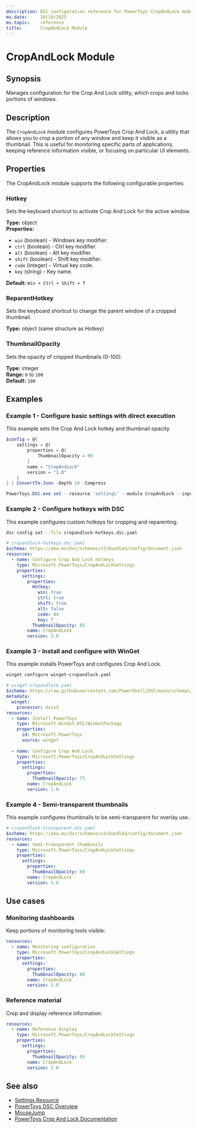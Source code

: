 ```yaml
---
description: DSC configuration reference for PowerToys CropAndLock module
ms.date:     10/18/2025
ms.topic:    reference
title:       CropAndLock Module
---
```


# CropAndLock Module

## Synopsis

Manages configuration for the Crop And Lock utility, which crops and locks portions of windows.

## Description

The `CropAndLock` module configures PowerToys Crop And Lock, a utility that allows you to crop a portion of any window and keep it visible as a thumbnail. This is useful for monitoring specific parts of applications, keeping reference information visible, or focusing on particular UI elements.

## Properties

The CropAndLock module supports the following configurable properties:

### Hotkey

Sets the keyboard shortcut to activate Crop And Lock for the active window.

**Type:** object  
**Properties:**

- `win` (boolean) - Windows key modifier.
- `ctrl` (boolean) - Ctrl key modifier.
- `alt` (boolean) - Alt key modifier.
- `shift` (boolean) - Shift key modifier.
- `code` (integer) - Virtual key code.
- `key` (string) - Key name.

**Default:** `Win + Ctrl + Shift + T`

### ReparentHotkey

Sets the keyboard shortcut to change the parent window of a cropped thumbnail.

**Type:** object (same structure as Hotkey)

### ThumbnailOpacity

Sets the opacity of cropped thumbnails (0-100).

**Type:** integer  
**Range:** `0` to `100`  
**Default:** `100`

## Examples

### Example 1 - Configure basic settings with direct execution

This example sets the Crop And Lock hotkey and thumbnail opacity.

```powershell
$config = @{
    settings = @{
        properties = @{
            ThumbnailOpacity = 90
        }
        name = "CropAndLock"
        version = "1.0"
    }
} | ConvertTo-Json -Depth 10 -Compress

PowerToys.DSC.exe set --resource 'settings' --module CropAndLock --input $config
```

### Example 2 - Configure hotkeys with DSC

This example configures custom hotkeys for cropping and reparenting.

```bash
dsc config set --file cropandlock-hotkeys.dsc.yaml
```

```yaml
# cropandlock-hotkeys.dsc.yaml
$schema: https://aka.ms/dsc/schemas/v3/bundled/config/document.json
resources:
  - name: Configure Crop And Lock hotkeys
    type: Microsoft.PowerToys/CropAndLockSettings
    properties:
      settings:
        properties:
          Hotkey:
            win: true
            ctrl: true
            shift: true
            alt: false
            code: 84
            key: T
          ThumbnailOpacity: 85
        name: CropAndLock
        version: 1.0
```

### Example 3 - Install and configure with WinGet

This example installs PowerToys and configures Crop And Lock.

```bash
winget configure winget-cropandlock.yaml
```

```yaml
# winget-cropandlock.yaml
$schema: https://raw.githubusercontent.com/PowerShell/DSC/main/schemas/2023/08/config/document.json
metadata:
  winget:
    processor: dscv3
resources:
  - name: Install PowerToys
    type: Microsoft.WinGet.DSC/WinGetPackage
    properties:
      id: Microsoft.PowerToys
      source: winget
  
  - name: Configure Crop And Lock
    type: Microsoft.PowerToys/CropAndLockSettings
    properties:
      settings:
        properties:
          ThumbnailOpacity: 75
        name: CropAndLock
        version: 1.0
```

### Example 4 - Semi-transparent thumbnails

This example configures thumbnails to be semi-transparent for overlay use.

```yaml
# cropandlock-transparent.dsc.yaml
$schema: https://aka.ms/dsc/schemas/v3/bundled/config/document.json
resources:
  - name: Semi-transparent thumbnails
    type: Microsoft.PowerToys/CropAndLockSettings
    properties:
      settings:
        properties:
          ThumbnailOpacity: 60
        name: CropAndLock
        version: 1.0
```

## Use cases

### Monitoring dashboards

Keep portions of monitoring tools visible:

```yaml
resources:
  - name: Monitoring configuration
    type: Microsoft.PowerToys/CropAndLockSettings
    properties:
      settings:
        properties:
          ThumbnailOpacity: 80
        name: CropAndLock
        version: 1.0
```

### Reference material

Crop and display reference information:

```yaml
resources:
  - name: Reference display
    type: Microsoft.PowerToys/CropAndLockSettings
    properties:
      settings:
        properties:
          ThumbnailOpacity: 95
        name: CropAndLock
        version: 1.0
```

## See also

- [Settings Resource][01]
- [PowerToys DSC Overview][02]
- [MouseJump][03]
- [PowerToys Crop And Lock Documentation][04]

<!-- Link reference definitions -->
[01]: ../settings-resource.md
[02]: ../overview.md
[03]: ./MouseJump.md
[04]: https://learn.microsoft.com/windows/powertoys/crop-and-lock
